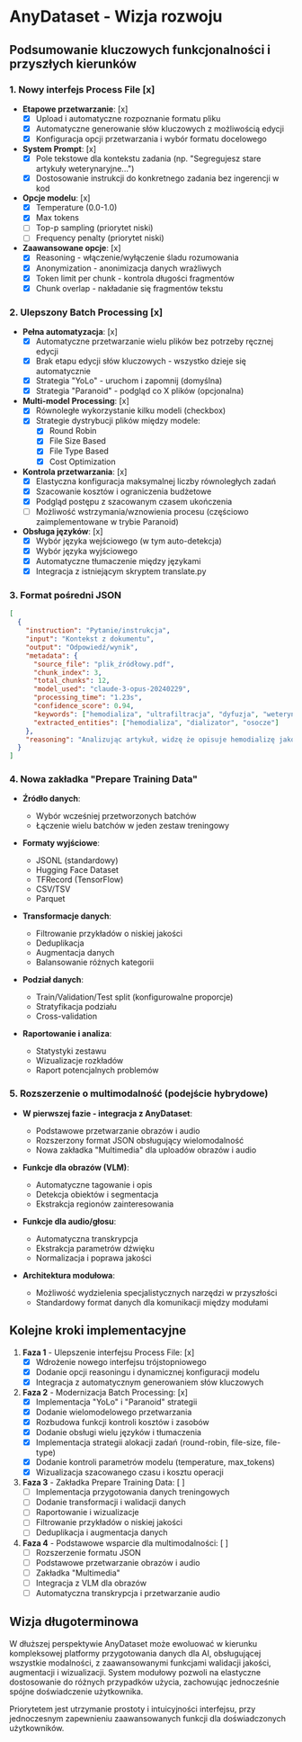 # AnyDataset - Wizja rozwoju

## Podsumowanie kluczowych funkcjonalności i przyszłych kierunków

### 1. Nowy interfejs Process File [x]

- **Etapowe przetwarzanie**: [x]
  - [x] Upload i automatyczne rozpoznanie formatu pliku
  - [x] Automatyczne generowanie słów kluczowych z możliwością edycji
  - [x] Konfiguracja opcji przetwarzania i wybór formatu docelowego

- **System Prompt**: [x]
  - [x] Pole tekstowe dla kontekstu zadania (np. "Segregujesz stare artykuły weterynaryjne...")
  - [x] Dostosowanie instrukcji do konkretnego zadania bez ingerencji w kod

- **Opcje modelu**: [x]
  - [x] Temperature (0.0-1.0)
  - [x] Max tokens 
  - [ ] Top-p sampling (priorytet niski)
  - [ ] Frequency penalty (priorytet niski)

- **Zaawansowane opcje**: [x]
  - [x] Reasoning - włączenie/wyłączenie śladu rozumowania
  - [x] Anonymization - anonimizacja danych wrażliwych
  - [x] Token limit per chunk - kontrola długości fragmentów
  - [x] Chunk overlap - nakładanie się fragmentów tekstu

### 2. Ulepszony Batch Processing [x]

- **Pełna automatyzacja**: [x]
  - [x] Automatyczne przetwarzanie wielu plików bez potrzeby ręcznej edycji
  - [x] Brak etapu edycji słów kluczowych - wszystko dzieje się automatycznie
  - [x] Strategia "YoLo" - uruchom i zapomnij (domyślna)
  - [x] Strategia "Paranoid" - podgląd co X plików (opcjonalna)

- **Multi-model Processing**: [x]
  - [x] Równoległe wykorzystanie kilku modeli (checkbox)
  - [x] Strategie dystrybucji plików między modele:
    - [x] Round Robin
    - [x] File Size Based
    - [x] File Type Based
    - [x] Cost Optimization

- **Kontrola przetwarzania**: [x]
  - [x] Elastyczna konfiguracja maksymalnej liczby równoległych zadań
  - [x] Szacowanie kosztów i ograniczenia budżetowe
  - [x] Podgląd postępu z szacowanym czasem ukończenia
  - [ ] Możliwość wstrzymania/wznowienia procesu (częściowo zaimplementowane w trybie Paranoid)
  
- **Obsługa języków**: [x]
  - [x] Wybór języka wejściowego (w tym auto-detekcja)
  - [x] Wybór języka wyjściowego
  - [x] Automatyczne tłumaczenie między językami
  - [x] Integracja z istniejącym skryptem translate.py

### 3. Format pośredni JSON

```json
[
  {
    "instruction": "Pytanie/instrukcja",
    "input": "Kontekst z dokumentu",
    "output": "Odpowiedź/wynik",
    "metadata": {
      "source_file": "plik_źródłowy.pdf",
      "chunk_index": 3,
      "total_chunks": 12,
      "model_used": "claude-3-opus-20240229",
      "processing_time": "1.23s",
      "confidence_score": 0.94,
      "keywords": ["hemodializa", "ultrafiltracja", "dyfuzja", "weterynaria"],
      "extracted_entities": ["hemodializa", "dializator", "osocze"]
    },
    "reasoning": "Analizując artykuł, widzę że opisuje hemodializę jako procedurę..."
  }
]
```

### 4. Nowa zakładka "Prepare Training Data"

- **Źródło danych**:
  - Wybór wcześniej przetworzonych batchów
  - Łączenie wielu batchów w jeden zestaw treningowy

- **Formaty wyjściowe**:
  - JSONL (standardowy)
  - Hugging Face Dataset
  - TFRecord (TensorFlow)
  - CSV/TSV
  - Parquet

- **Transformacje danych**:
  - Filtrowanie przykładów o niskiej jakości
  - Deduplikacja
  - Augmentacja danych
  - Balansowanie różnych kategorii

- **Podział danych**:
  - Train/Validation/Test split (konfigurowalne proporcje)
  - Stratyfikacja podziału
  - Cross-validation

- **Raportowanie i analiza**:
  - Statystyki zestawu
  - Wizualizacje rozkładów
  - Raport potencjalnych problemów

### 5. Rozszerzenie o multimodalność (podejście hybrydowe)

- **W pierwszej fazie - integracja z AnyDataset**:
  - Podstawowe przetwarzanie obrazów i audio
  - Rozszerzony format JSON obsługujący wielomodalność
  - Nowa zakładka "Multimedia" dla uploadów obrazów i audio

- **Funkcje dla obrazów (VLM)**:
  - Automatyczne tagowanie i opis
  - Detekcja obiektów i segmentacja
  - Ekstrakcja regionów zainteresowania

- **Funkcje dla audio/głosu**:
  - Automatyczna transkrypcja
  - Ekstrakcja parametrów dźwięku
  - Normalizacja i poprawa jakości

- **Architektura modułowa**:
  - Możliwość wydzielenia specjalistycznych narzędzi w przyszłości
  - Standardowy format danych dla komunikacji między modułami

## Kolejne kroki implementacyjne

1. **Faza 1** - Ulepszenie interfejsu Process File: [x]
   - [x] Wdrożenie nowego interfejsu trójstopniowego
   - [x] Dodanie opcji reasoningu i dynamicznej konfiguracji modelu
   - [x] Integracja z automatycznym generowaniem słów kluczowych

2. **Faza 2** - Modernizacja Batch Processing: [x]
   - [x] Implementacja "YoLo" i "Paranoid" strategii
   - [x] Dodanie wielomodelowego przetwarzania
   - [x] Rozbudowa funkcji kontroli kosztów i zasobów
   - [x] Dodanie obsługi wielu języków i tłumaczenia
   - [x] Implementacja strategii alokacji zadań (round-robin, file-size, file-type)
   - [x] Dodanie kontroli parametrów modelu (temperature, max_tokens)
   - [x] Wizualizacja szacowanego czasu i kosztu operacji

3. **Faza 3** - Zakładka Prepare Training Data: [ ]
   - [ ] Implementacja przygotowania danych treningowych
   - [ ] Dodanie transformacji i walidacji danych
   - [ ] Raportowanie i wizualizacje
   - [ ] Filtrowanie przykładów o niskiej jakości
   - [ ] Deduplikacja i augmentacja danych

4. **Faza 4** - Podstawowe wsparcie dla multimodalności: [ ]
   - [ ] Rozszerzenie formatu JSON
   - [ ] Podstawowe przetwarzanie obrazów i audio
   - [ ] Zakładka "Multimedia"
   - [ ] Integracja z VLM dla obrazów
   - [ ] Automatyczna transkrypcja i przetwarzanie audio

## Wizja długoterminowa

W dłuższej perspektywie AnyDataset może ewoluować w kierunku kompleksowej platformy przygotowania danych dla AI, obsługującej wszystkie modalności, z zaawansowanymi funkcjami walidacji jakości, augmentacji i wizualizacji. System modułowy pozwoli na elastyczne dostosowanie do różnych przypadków użycia, zachowując jednocześnie spójne doświadczenie użytkownika.

Priorytetem jest utrzymanie prostoty i intuicyjności interfejsu, przy jednoczesnym zapewnieniu zaawansowanych funkcji dla doświadczonych użytkowników.